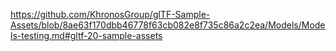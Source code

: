 https://github.com/KhronosGroup/glTF-Sample-Assets/blob/8ae63f170dbb46778f63cb082e8f735c86a2c2ea/Models/Models-testing.md#gltf-20-sample-assets